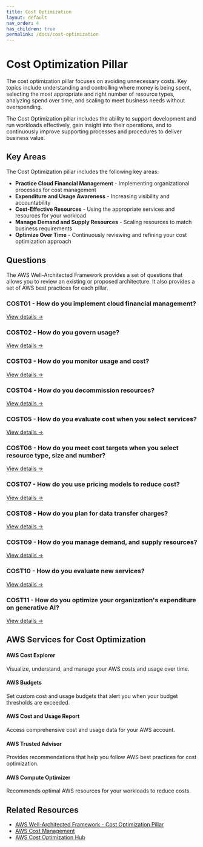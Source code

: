```yaml
---
title: Cost Optimization
layout: default
nav_order: 4
has_children: true
permalink: /docs/cost-optimization
---
```


<div class="pillar-header">
  <h1>Cost Optimization Pillar</h1>
  <p>The cost optimization pillar focuses on avoiding unnecessary costs. Key topics include understanding and controlling where money is being spent, selecting the most appropriate and right number of resource types, analyzing spend over time, and scaling to meet business needs without overspending.</p>
</div>

The Cost Optimization pillar includes the ability to support development and run workloads effectively, gain insight into their operations, and to continuously improve supporting processes and procedures to deliver business value.

## Key Areas

The Cost Optimization pillar includes the following key areas:

- **Practice Cloud Financial Management** - Implementing organizational processes for cost management
- **Expenditure and Usage Awareness** - Increasing visibility and accountability
- **Cost-Effective Resources** - Using the appropriate services and resources for your workload
- **Manage Demand and Supply Resources** - Scaling resources to match business requirements
- **Optimize Over Time** - Continuously reviewing and refining your cost optimization approach

## Questions

The AWS Well-Architected Framework provides a set of questions that allows you to review an existing or proposed architecture. It also provides a set of AWS best practices for each pillar.

<div class="question-cards">
  <div class="question-card">
    <h3>COST01 - How do you implement cloud financial management?</h3>
    <a href="COST01.html">View details →</a>
  </div>
  <div class="question-card">
    <h3>COST02 - How do you govern usage?</h3>
    <a href="COST02.html">View details →</a>
  </div>
  <div class="question-card">
    <h3>COST03 - How do you monitor usage and cost?</h3>
    <a href="COST03.html">View details →</a>
  </div>
  <div class="question-card">
    <h3>COST04 - How do you decommission resources?</h3>
    <a href="COST04.html">View details →</a>
  </div>
  <div class="question-card">
    <h3>COST05 - How do you evaluate cost when you select services?</h3>
    <a href="COST05.html">View details →</a>
  </div>
  <div class="question-card">
    <h3>COST06 - How do you meet cost targets when you select resource type, size and number?</h3>
    <a href="COST06.html">View details →</a>
  </div>
  <div class="question-card">
    <h3>COST07 - How do you use pricing models to reduce cost?</h3>
    <a href="COST07.html">View details →</a>
  </div>
  <div class="question-card">
    <h3>COST08 - How do you plan for data transfer charges?</h3>
    <a href="COST08.html">View details →</a>
  </div>
  <div class="question-card">
    <h3>COST09 - How do you manage demand, and supply resources?</h3>
    <a href="COST09.html">View details →</a>
  </div>
  <div class="question-card">
    <h3>COST10 - How do you evaluate new services?</h3>
    <a href="COST10.html">View details →</a>
  </div>
  <div class="question-card">
    <h3>COST11 - How do you optimize your organization's expenditure on generative AI?</h3>
    <a href="COST11.html">View details →</a>
  </div>
</div>

## AWS Services for Cost Optimization

<div class="aws-service">
  <div class="aws-service-content">
    <h4>AWS Cost Explorer</h4>
    <p>Visualize, understand, and manage your AWS costs and usage over time.</p>
  </div>
</div>

<div class="aws-service">
  <div class="aws-service-content">
    <h4>AWS Budgets</h4>
    <p>Set custom cost and usage budgets that alert you when your budget thresholds are exceeded.</p>
  </div>
</div>

<div class="aws-service">
  <div class="aws-service-content">
    <h4>AWS Cost and Usage Report</h4>
    <p>Access comprehensive cost and usage data for your AWS account.</p>
  </div>
</div>

<div class="aws-service">
  <div class="aws-service-content">
    <h4>AWS Trusted Advisor</h4>
    <p>Provides recommendations that help you follow AWS best practices for cost optimization.</p>
  </div>
</div>

<div class="aws-service">
  <div class="aws-service-content">
    <h4>AWS Compute Optimizer</h4>
    <p>Recommends optimal AWS resources for your workloads to reduce costs.</p>
  </div>
</div>

<div class="related-resources">
  <h2>Related Resources</h2>
  <ul>
    <li><a href="https://docs.aws.amazon.com/wellarchitected/latest/cost-optimization-pillar/welcome.html">AWS Well-Architected Framework - Cost Optimization Pillar</a></li>
    <li><a href="https://aws.amazon.com/aws-cost-management/">AWS Cost Management</a></li>
    <li><a href="https://aws.amazon.com/aws-cost-management/cost-optimization-hub/">AWS Cost Optimization Hub</a></li>
  </ul>
</div>